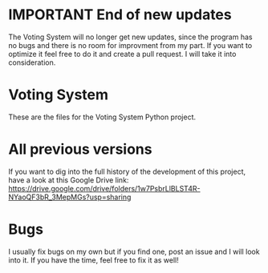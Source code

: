 # IMPORTANT End of new updates
The Voting System will no longer get new updates, since the program has no bugs and there is no room for improvment from my part. If you want to optimize it feel free to do it and create a pull request. I will take it into consideration.

# Voting System
These are the files for the Voting System Python project.

# All previous versions
If you want to dig into the full history of the development of this project, have a look at this Google Drive link: https://drive.google.com/drive/folders/1w7PsbrLlBLST4R-NYaoQF3bR_3MepMGs?usp=sharing

# Bugs
I usually fix bugs on my own but if you find one, post an issue and I will look into it. If you have the time, feel free to fix it as well!
